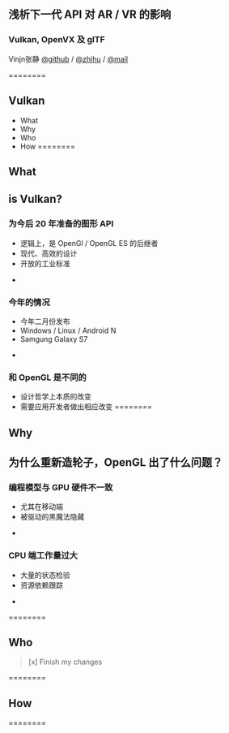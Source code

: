 ## 浅析下一代 API 对 AR / VR 的影响
### Vulkan, OpenVX 及 glTF
Vinjn张静 [@github](https://github.com/vinjn) / [@zhihu](https://www.zhihu.com/people/vinjn) / [@mail](mailto:vinjn.z@gmail.com)

========
## Vulkan
* What
* Why
* Who
* How
========
## What
is Vulkan?
-
### 为今后 20 年准备的图形 API
* 逻辑上，是 OpenGl / OpenGL ES 的后继者
* 现代、高效的设计
* 开放的工业标准
-
### 今年的情况
* 今年二月份发布
* Windows / Linux / Android N
* Samgung Galaxy S7
-
### 和 OpenGL 是不同的
* 设计哲学上本质的改变
* 需要应用开发者做出相应改变
========
## Why
为什么重新造轮子，OpenGL 出了什么问题？
-
### 编程模型与 GPU 硬件不一致
* 尤其在移动端
* 被驱动的黑魔法隐藏
-
### CPU 端工作量过大
* 大量的状态检验
* 资源依赖跟踪
-
========

## Who

> [x] Finish my changes

========

## How

========

## 
